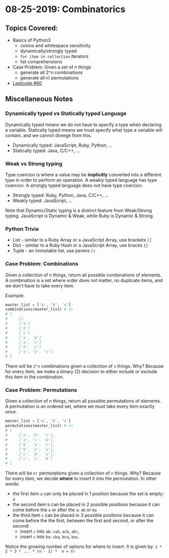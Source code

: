 # 08-25-2019: Combinatorics

## Topics Covered:
+ Basics of Python3
    + colons and whitespace sensitivity
    + dynamically/strongly typed
    + `for item in collection` iterators
    + list comprehensions
+ Case Problem: Given a set of n things
    + generate all 2^n combinations
    + generate all n! permutations
+ [Leetcode #60](https://leetcode.com/problems/permutation-sequence/)


## Miscellaneous Notes

### Dynamically typed vs Statically typed Language

Dynamically typed means we do not have to specify a type when declaring a variable. Statically typed means we must specify what type a variable will contain, and we cannot diverge from this.

+ Dynamically typed: JavaScript, Ruby, Python, ...
+ Statically typed: Java, C/C++, ...

### Weak vs Strong typing

Type coercion is where a value may be **implicitly** converted into a different type in order to perform an operation. A weakly typed language has type coercion. A strongly typed language does not have type coercion.

+ Strongly typed: Ruby, Python, Java, C/C++, ...
+ Weakly typed: JavaScript, ...

Note that Dynamic/Static typing is a distinct feature from Weak/Strong typing. JavaScript is Dynamic & Weak, while Ruby is Dynamic & Strong.

### Python Trivia

+ List - similar to a Ruby Array or a JavaScript Array, use brackets `[]`
+ Dict - similar to a Ruby Hash or a JavaScript Array, use braces `{}`
+ Tuple - an immutable list, use parens `()`


### Case Problem: Combinations

Given a collection of n things, return all possible combinations of elements. A combination is a set where order does not matter, no duplicate items, and we don't have to take every item.

Example:

```python
master_list = ['a', 'b', 'c']
combinations(master_list) # =>
# [
#     []
#     ['a']
#     ['b']
#     ['c']
#     ['a', 'b']
#     ['a', 'c']
#     ['b', 'c']
#     ['a', 'b', 'c']
# ]
```

There will be `2^n` combinations given a collection of `n` things. Why? Because for every item, we make a binary (2) decision to either include or exclude this item in the combination.

### Case Problem: Permutations

Given a collection of n things, return all possible permutations of elements. A permutation is an ordered set, where we must take every item exactly once.

```python
master_list = ['a', 'b', 'c']
permutations(master_list) # =>
# [
#     ['a', 'b', 'c'],
#     ['a', 'c', 'b'],
#     ['b', 'a', 'c'],
#     ['b', 'c', 'a'],
#     ['c', 'b', 'a'],
#     ['c', 'a', 'b']
# ]
```

There will be  `n!` permutations given a collection of `n` things. Why? Because for every item, we decide **where** to insert it into the permutation. In other words:
+ the first item `a` can only be placed in 1 position because the set is empty: `a`
+ the second item `b` can be placed in 2 possible positions because it can come before the `a` or after the `a`: `ab` or `ba`
+ the third item `c` can be placed in 3 possible positions because it can come before the the first, between the first and second, or after the second:
    + insert `c` into `ab`: `cab`, `acb`, `abc`,
    + insert `c` into `ba`: `cba`, `bca`, `bac`.

Notice the growing number of options for where to insert. It is given by: `1 * 2 * 3 * ... * (n - 1) *  n = n!`
